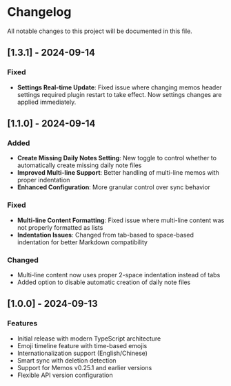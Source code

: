 # Changelog

All notable changes to this project will be documented in this file.

## [1.3.1] - 2024-09-14

### Fixed

- **Settings Real-time Update**: Fixed issue where changing memos header settings required plugin restart to take effect. Now settings changes are applied immediately.

## [1.1.0] - 2024-09-14

### Added

- **Create Missing Daily Notes Setting**: New toggle to control whether to automatically create missing daily note files
- **Improved Multi-line Support**: Better handling of multi-line memos with proper indentation
- **Enhanced Configuration**: More granular control over sync behavior

### Fixed

- **Multi-line Content Formatting**: Fixed issue where multi-line content was not properly formatted as lists
- **Indentation Issues**: Changed from tab-based to space-based indentation for better Markdown compatibility

### Changed

- Multi-line content now uses proper 2-space indentation instead of tabs
- Added option to disable automatic creation of daily note files

## [1.0.0] - 2024-09-13

### Features

- Initial release with modern TypeScript architecture
- Emoji timeline feature with time-based emojis
- Internationalization support (English/Chinese)
- Smart sync with deletion detection
- Support for Memos v0.25.1 and earlier versions
- Flexible API version configuration
